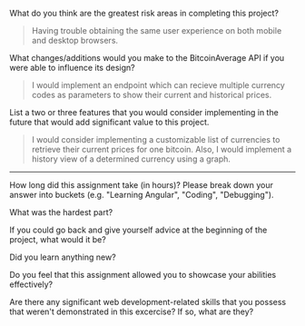 What do you think are the greatest risk areas in completing this project?

> Having trouble obtaining the same user experience on both mobile and desktop browsers.


What changes/additions would you make to the BitcoinAverage API if you were able to influence its design?

> I would implement an endpoint which can recieve multiple currency codes as parameters to show their current and historical prices.


List a two or three features that you would consider implementing in the future that would add significant value to this project.

> I would consider implementing a customizable list of currencies to retrieve their current prices for one bitcoin.
> Also, I would implement a history view of a determined currency using a graph.

* * *

How long did this assignment take (in hours)? Please break down your answer into buckets (e.g. "Learning Angular", "Coding", "Debugging").

> 


What was the hardest part?

> 


If you could go back and give yourself advice at the beginning of the project, what would it be?

> 


Did you learn anything new?

> 


Do you feel that this assignment allowed you to showcase your abilities effectively?

> 


Are there any significant web development-related skills that you possess that weren't demonstrated in this excercise? If so, what are they?

> 